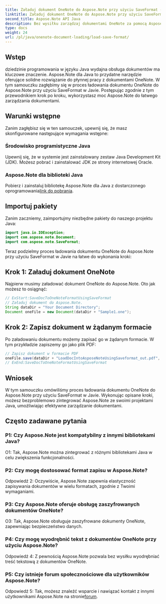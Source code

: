 ```yaml
---
title: Załaduj dokument OneNote do Aspose.Note przy użyciu SaveFormat - Java
linktitle: Załaduj dokument OneNote do Aspose.Note przy użyciu SaveFormat - Java
second_title: Aspose.Note API Java
description: Bez wysiłku zarządzaj dokumentami OneNote za pomocą Aspose.Note dla Java przy użyciu SaveFormat. Zwiększ płynnie możliwości obsługi dokumentów Java dzięki Aspose.Note.
type: docs
weight: 24
url: /pl/java/onenote-document-loading/load-save-format/
---
```

## Wstęp

dziedzinie programowania w języku Java wydajna obsługa dokumentów ma kluczowe znaczenie. Aspose.Note dla Java to przydatne narzędzie oferujące solidne rozwiązanie do płynnej pracy z dokumentami OneNote. W tym samouczku zagłębimy się w proces ładowania dokumentu OneNote do Aspose.Note przy użyciu SaveFormat w Javie. Postępując zgodnie z tym przewodnikiem krok po kroku, wykorzystasz moc Aspose.Note do łatwego zarządzania dokumentami.

## Warunki wstępne

Zanim zagłębisz się w ten samouczek, upewnij się, że masz skonfigurowane następujące wymagania wstępne:

### Środowisko programistyczne Java

Upewnij się, że w systemie jest zainstalowany zestaw Java Development Kit (JDK). Możesz pobrać i zainstalować JDK ze strony internetowej Oracle.

### Aspose.Note dla biblioteki Java

 Pobierz i zainstaluj bibliotekę Aspose.Note dla Java z dostarczonego oprogramowania[link do pobrania](https://releases.aspose.com/note/java/).

## Importuj pakiety

Zanim zaczniemy, zaimportujmy niezbędne pakiety do naszego projektu Java:

```java
import java.io.IOException;
import com.aspose.note.Document;
import com.aspose.note.SaveFormat;
```

Teraz podzielmy proces ładowania dokumentu OneNote do Aspose.Note przy użyciu SaveFormat w Javie na łatwe do wykonania kroki:

## Krok 1: Załaduj dokument OneNote

Najpierw musimy załadować dokument OneNote do Aspose.Note. Oto jak możesz to osiągnąć:

```java
// ExStart:SaveDocToOneNoteFormatUsingSaveFormat
// Załaduj dokument do Aspose.Note.
String dataDir = "Your Document Directory";
Document oneFile = new Document(dataDir + "Sample1.one");
```

## Krok 2: Zapisz dokument w żądanym formacie

Po załadowaniu dokumentu możemy zapisać go w żądanym formacie. W tym przykładzie zapiszemy go jako plik PDF:

```java
// Zapisz dokument w formacie PDF
oneFile.save(dataDir + "LoadDocIntoAsposeNoteUsingSaveformat_out.pdf", SaveFormat.Pdf);
// ExEnd:SaveDocToOneNoteFormatUsingSaveFormat
```

## Wniosek

W tym samouczku omówiliśmy proces ładowania dokumentu OneNote do Aspose.Note przy użyciu SaveFormat w Javie. Wykonując opisane kroki, możesz bezproblemowo zintegrować Aspose.Note ze swoimi projektami Java, umożliwiając efektywne zarządzanie dokumentami.

## Często zadawane pytania

### P1: Czy Aspose.Note jest kompatybilny z innymi bibliotekami Java?

O1: Tak, Aspose.Note można zintegrować z różnymi bibliotekami Java w celu zwiększenia funkcjonalności.

### P2: Czy mogę dostosować format zapisu w Aspose.Note?

Odpowiedź 2: Oczywiście, Aspose.Note zapewnia elastyczność zapisywania dokumentów w wielu formatach, zgodnie z Twoimi wymaganiami.

### P3: Czy Aspose.Note oferuje obsługę zaszyfrowanych dokumentów OneNote?

O3: Tak, Aspose.Note obsługuje zaszyfrowane dokumenty OneNote, zapewniając bezpieczeństwo danych.

### P4: Czy mogę wyodrębnić tekst z dokumentów OneNote przy użyciu Aspose.Note?

Odpowiedź 4: Z pewnością Aspose.Note pozwala bez wysiłku wyodrębniać treść tekstową z dokumentów OneNote.

### P5: Czy istnieje forum społecznościowe dla użytkowników Aspose.Note?

 Odpowiedź 5: Tak, możesz znaleźć wsparcie i nawiązać kontakt z innymi użytkownikami Aspose.Note na stronie[forum](https://forum.aspose.com/c/note/28).